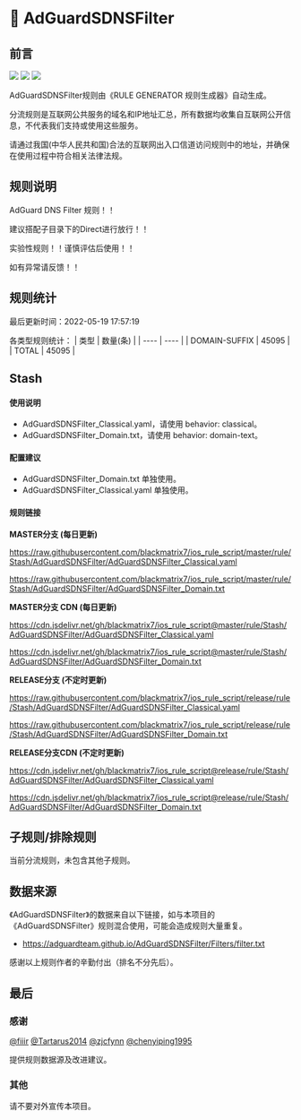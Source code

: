 # 🧸 AdGuardSDNSFilter

## 前言

![](https://shields.io/badge/-移除重复规则-ff69b4) ![](https://shields.io/badge/-DOMAIN与DOMAIN--SUFFIX合并-green) ![](https://shields.io/badge/-DOMAIN与DOMAIN--KEYWORD合并-9cf) 

AdGuardSDNSFilter规则由《RULE GENERATOR 规则生成器》自动生成。

分流规则是互联网公共服务的域名和IP地址汇总，所有数据均收集自互联网公开信息，不代表我们支持或使用这些服务。

请通过我国(中华人民共和国)合法的互联网出入口信道访问规则中的地址，并确保在使用过程中符合相关法律法规。

## 规则说明
AdGuard DNS Filter 规则！！

建议搭配子目录下的Direct进行放行！！

实验性规则！！谨慎评估后使用！！

如有异常请反馈！！

## 规则统计

最后更新时间：2022-05-19 17:57:19

各类型规则统计：
| 类型 | 数量(条)  | 
| ---- | ----  |
| DOMAIN-SUFFIX | 45095  | 
| TOTAL | 45095  | 


## Stash 

#### 使用说明
- AdGuardSDNSFilter_Classical.yaml，请使用 behavior: classical。
- AdGuardSDNSFilter_Domain.txt，请使用 behavior: domain-text。

#### 配置建议
- AdGuardSDNSFilter_Domain.txt 单独使用。
- AdGuardSDNSFilter_Classical.yaml 单独使用。

#### 规则链接
**MASTER分支 (每日更新)**

https://raw.githubusercontent.com/blackmatrix7/ios_rule_script/master/rule/Stash/AdGuardSDNSFilter/AdGuardSDNSFilter_Classical.yaml

https://raw.githubusercontent.com/blackmatrix7/ios_rule_script/master/rule/Stash/AdGuardSDNSFilter/AdGuardSDNSFilter_Domain.txt

**MASTER分支 CDN (每日更新)**

https://cdn.jsdelivr.net/gh/blackmatrix7/ios_rule_script@master/rule/Stash/AdGuardSDNSFilter/AdGuardSDNSFilter_Classical.yaml

https://cdn.jsdelivr.net/gh/blackmatrix7/ios_rule_script@master/rule/Stash/AdGuardSDNSFilter/AdGuardSDNSFilter_Domain.txt

**RELEASE分支 (不定时更新)**

https://raw.githubusercontent.com/blackmatrix7/ios_rule_script/release/rule/Stash/AdGuardSDNSFilter/AdGuardSDNSFilter_Classical.yaml

https://raw.githubusercontent.com/blackmatrix7/ios_rule_script/release/rule/Stash/AdGuardSDNSFilter/AdGuardSDNSFilter_Domain.txt

**RELEASE分支CDN (不定时更新)**

https://cdn.jsdelivr.net/gh/blackmatrix7/ios_rule_script@release/rule/Stash/AdGuardSDNSFilter/AdGuardSDNSFilter_Classical.yaml

https://cdn.jsdelivr.net/gh/blackmatrix7/ios_rule_script@release/rule/Stash/AdGuardSDNSFilter/AdGuardSDNSFilter_Domain.txt

## 子规则/排除规则


当前分流规则，未包含其他子规则。

## 数据来源

《AdGuardSDNSFilter》的数据来自以下链接，如与本项目的《AdGuardSDNSFilter》规则混合使用，可能会造成规则大量重复。

- https://adguardteam.github.io/AdGuardSDNSFilter/Filters/filter.txt


感谢以上规则作者的辛勤付出（排名不分先后）。

## 最后

### 感谢

[@fiiir](https://github.com/fiiir) [@Tartarus2014](https://github.com/Tartarus2014) [@zjcfynn](https://github.com/zjcfynn) [@chenyiping1995](https://github.com/chenyiping1995) 

提供规则数据源及改进建议。

### 其他

请不要对外宣传本项目。